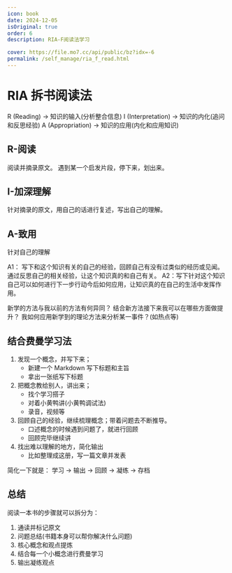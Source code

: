 ```yaml
---
icon: book
date: 2024-12-05
isOriginal: true
order: 6
description: RIA-F阅读法学习

cover: https://file.mo7.cc/api/public/bz?idx=-6
permalink: /self_manage/ria_f_read.html
---
```


# RIA 拆书阅读法

R (Reading) -> 知识的输入(分析整合信息)
I (Interpretation) -> 知识的内化(追问和反思经验)
A (Appropriation) -> 知识的应用(内化和应用知识)

## R-阅读

阅读并摘录原文。
遇到某一个启发片段，停下来，划出来。

## I-加深理解

针对摘录的原文，用自己的话进行复述，写出自己的理解。

## A-致用

针对自己的理解

A1： 写下和这个知识有关的自己的经验，回顾自己有没有过类似的经历或见闻。通过反思自己的相关经验，让这个知识真的和自己有关。
A2：写下针对这个知识自己可以如何进行下一步行动今后如何应用，让知识真的在自己的生活中发挥作用。

新学的方法与我以前的方法有何异同？
结合新方法接下来我可以在哪些方面做提升？
我如何应用新学到的理论方法来分析某一事件？(如热点等)

## 结合费曼学习法

1. 发现一个概念，并写下来；
   - 新建一个 Markdown 写下标题和主旨
   - 拿出一张纸写下标题
2. 把概念教给别人，讲出来；
   - 找个学习搭子
   - 对着小黄鸭讲(小黄鸭调试法)
   - 录音，视频等
3. 回顾自己的经验，继续梳理概念；带着问题去不断推导。
   - 口述概念的时候遇到问题了，就进行回顾
   - 回顾完毕继续讲
4. 找出难以理解的地方，简化输出
   - 比如整理成这册，写一篇文章并发表

简化一下就是： 学习 -> 输出 -> 回顾 -> 凝练 -> 存档

## 总结

阅读一本书的步骤就可以拆分为：

1. 通读并标记原文
2. 问题总结(书籍本身可以帮你解决什么问题)
3. 核心概念和观点提炼
4. 结合每一个小概念进行费曼学习
5. 输出凝练观点
